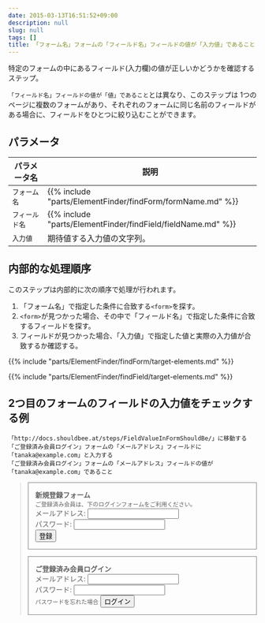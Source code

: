 ```yaml
---
date: 2015-03-13T16:51:52+09:00
description: null
slug: null
tags: []
title: 「フォーム名」フォームの「フィールド名」フィールドの値が「入力値」であること
---
```


特定のフォームの中にあるフィールド(入力欄)の値が正しいかどうかを確認するステップ。


`「フィールド名」フィールドの値が「値」であること`とは異なり、このステップは
1つのページに複数のフォームがあり、それぞれのフォームに同じ名前のフィールドがある場合に、フィールドをひとつに絞り込むことができます。

## パラメータ

パラメータ名 | 説明
------|---------
`フォーム名` | {{% include "parts/ElementFinder/findForm/formName.md" %}}
`フィールド名` | {{% include "parts/ElementFinder/findField/fieldName.md" %}}
`入力値` | 期待値する入力値の文字列。

## 内部的な処理順序

このステップは内部的に次の順序で処理が行われます。

1. 「フォーム名」で指定した条件に合致する`<form>`を探す。
2. `<form>`が見つかった場合、その中で「フィールド名」で指定した条件に合致するフィールドを探す。
3. フィールドが見つかった場合、「入力値」で指定した値と実際の入力値が合致するか確認する。

{{% include "parts/ElementFinder/findForm/target-elements.md" %}}

{{% include "parts/ElementFinder/findField/target-elements.md" %}}

## 2つ目のフォームのフィールドの入力値をチェックする例

```
「http://docs.shouldbee.at/steps/FieldValueInFormShouldBe/」に移動する
「ご登録済み会員ログイン」フォームの「メールアドレス」フィールドに「tanaka@example.com」と入力する
「ご登録済み会員ログイン」フォームの「メールアドレス」フィールドの値が「tanaka@example.com」であること
```

<blockquote>
<form action="#" style="border: 1px solid gray; padding: 1em;">
  <div style="font-weight: bold">新規登録フォーム</div>
  <small>ご登録済み会員は、下のログインフォームをご利用ください。</small>
  <div><label>メールアドレス: <input type="text" name="email"></label></div>
  <div><label>パスワード: <input type="password" name="password"></label></div>
  <button>登録</button>
</form>
<form action="#" style="border: 1px solid gray; padding: 1em;">
  <div style="font-weight: bold">ご登録済み会員ログイン</div>
  <div><label>メールアドレス: <input type="text" name="email"></label></div>
  <div><label>パスワード: <input type="password" name="password"></label>
  </div>
  <small>パスワードを忘れた場合</small>
  <button>ログイン</button>
</form>

</blockquote>
